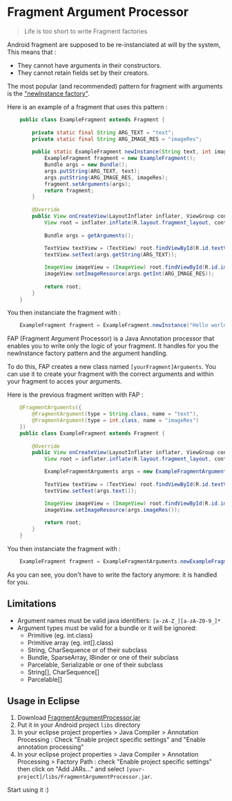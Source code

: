 Fragment Argument Processor
===========================

> Life is too short to write Fragment factories


Android fragment are supposed to be re-instanciated at will by the system, This means that :

 - They cannot have arguments in their constructors.
 - They cannot retain fields set by their creators.

The most popular (and recommended) pattern for fragment with arguments is the ["newInstance factory"](https://plus.google.com/+AndroidDevelopers/posts/bCD7Zvd945d).

Here is an example of a fragment that uses this pattern :

```java
	public class ExampleFragment extends Fragment {
	
		private static final String ARG_TEXT = "text";
		private static final String ARG_IMAGE_RES = "imageRes";
	
		public static ExampleFragment newInstance(String text, int imageRes) {
			ExampleFragment fragment = new ExampleFragment();
			Bundle args = new Bundle();
			args.putString(ARG_TEXT, text);
			args.putString(ARG_IMAGE_RES, imageRes);
			fragment.setArguments(args);
			return fragment;
		}
	
		@Override
		public View onCreateView(LayoutInflater inflater, ViewGroup container, Bundle savedInstanceState) {
			View root = inflater.inflate(R.layout.fragment_layout, container, false);
	
			Bundle args = getArguments();
	
			TextView textView = (TextView) root.findViewById(R.id.textView);
			textView.setText(args.getString(ARG_TEXT));

			ImageView imageView = (ImageView) root.findViewById(R.id.imageView);
			imageView.setImageResource(args.getInt(ARG_IMAGE_RES));
	
			return root;
		}
	}
```

You then instanciate the fragment with :

```java
	ExampleFragment fragment = ExampleFragment.newInstance("Hello world", R.drawable.smile);
```

FAP (Fragment Argument Processor) is a Java Annotation processor that enables you to write only the logic of your fragment. It handles for you the newInstance factory pattern and the argument handling.

To do this, FAP creates a new class named `[yourFragment]Arguments`. You can use it to create your fragment with the correct arguments and within your fragment to acces your arguments.

Here is the previous fragment written with FAP :

```java
	@FragmentArguments({
		@FragmentArgument(type = String.class, name = "text"),
		@FragmentArgument(type = int.class, name = "imageRes")
	})
	public class ExampleFragment extends Fragment {
	
		@Override
		public View onCreateView(LayoutInflater inflater, ViewGroup container, Bundle savedInstanceState) {
			View root = inflater.inflate(R.layout.fragment_layout, container, false);

			ExampleFragmentArguments args = new ExampleFragmentArguments(this);
	
			TextView textView = (TextView) root.findViewById(R.id.textView);
			textView.setText(args.text());

			ImageView imageView = (ImageView) root.findViewById(R.id.imageView);
			imageView.setImageResource(args.imageRes());
	
			return root;
		}
	}
```

You then instanciate the fragment with :

```java
	ExampleFragment fragment = ExampleFragmentArguments.newExampleFragment("Hello world", R.drawable.smile);
```

As you can see, you don't have to write the factory anymore: it is handled for you.


Limitations
-----------

* Argument names must be valid java identifiers: `[a-zA-Z_][a-zA-Z0-9_]*`
* Argument types must be valid for a bundle or it will be ignored:
	- Primitive (eg. int.class)
	- Primitive array (eg. int[].class)
	- String, CharSequence or of their subclass
	- Bundle, SparseArray, IBinder or one of their subclass
	- Parcelable, Serializable or one of their subclass
	- String[], CharSequence[]
	- Parcelable[]


Usage in Eclipse
----------------

1. Download [FragmentArgumentProcessor.jar](https://github.com/SalomonBrys/Android-FragmentArgumentProcessor/raw/master/FragmentArgumentProcessor.jar)
2. Put it in your Android project `libs` directory
3. In your eclipse project properties > Java Compiler > Annotation Processing : Check "Enable project specific settings" and "Enable annotation processing"
4. In your eclipse project properties > Java Compiler > Annotation Processing > Factory Path : check "Enable project specific settings" then click on "Add JARs..." and select `[your-project]/libs/FragmentArgumentProcessor.jar`.

Start using it :)
